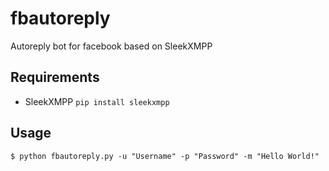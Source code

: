 fbautoreply
===========

Autoreply bot for facebook based on SleekXMPP

Requirements
------------
* SleekXMPP `pip install sleekxmpp`

Usage
-----
    $ python fbautoreply.py -u "Username" -p "Password" -m "Hello World!"
